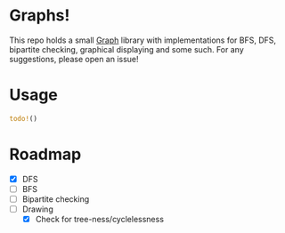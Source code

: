 # Graphs!

This repo holds a small [Graph](https://en.wikipedia.org/wiki/Graph_(discrete_mathematics)) library with implementations for BFS, DFS, bipartite checking, graphical displaying and some such. For any suggestions, please open an issue!

# Usage

```rs
todo!()
```


# Roadmap

- [x] DFS 
- [ ] BFS
- [ ] Bipartite checking
- [ ] Drawing
    - [x] Check for tree-ness/cyclelessness
